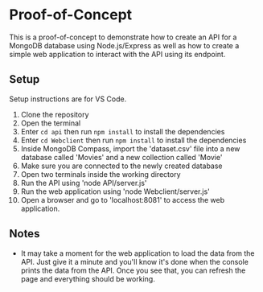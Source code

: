 # Proof-of-Concept

This is a proof-of-concept to demonstrate how to create an API for a MongoDB database using Node.js/Express as well as how to create a simple web application to interact with the API using its endpoint.

## Setup
Setup instructions are for VS Code.

1. Clone the repository
2. Open the terminal
3. Enter `cd api` then run `npm install` to install the dependencies
4. Enter `cd Webclient` then run `npm install` to install the dependencies
5. Inside MongoDB Compass, import the 'dataset.csv' file into a new database called 'Movies' and a new collection called 'Movie'
6. Make sure you are connected to the newly created database
7. Open two terminals inside the working directory
8. Run the API using 'node API/server.js'
9. Run the web application using 'node Webclient/server.js'
10. Open a browser and go to 'localhost:8081' to access the web application.

## Notes
* It may take a moment for the web application to load the data from the API. Just give it a minute and you'll know it's done when the console prints the data from the API. Once you see that, you can refresh the page and everything should be working.
